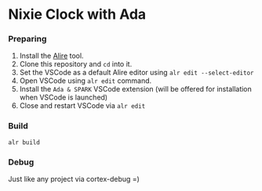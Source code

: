 # Nixie Clock with Ada

### Preparing

1. Install the [Alire](https://alire.ada.dev/) tool.
2. Clone this repository and `cd` into it.
3. Set the VSCode as a default Alire editor using `alr edit --select-editor`
4. Open VSCode using `alr edit` command.
5. Install the `Ada & SPARK` VSCode extension (will be offered for installation when VSCode is launched)
6. Close and restart VSCode via `alr edit`

### Build

```shell
alr build
```

### Debug

Just like any project via cortex-debug =)